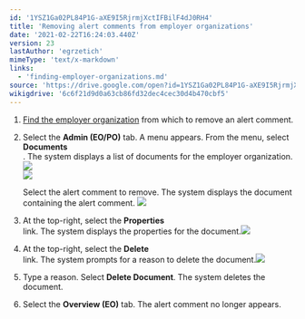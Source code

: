 ```yaml
---
id: '1YSZ1Ga02PL84P1G-aXE9I5RjrmjXctIFBilF4dJ0RH4'
title: 'Removing alert comments from employer organizations'
date: '2021-02-22T16:24:03.440Z'
version: 23
lastAuthor: 'egrzetich'
mimeType: 'text/x-markdown'
links:
  - 'finding-employer-organizations.md'
source: 'https://drive.google.com/open?id=1YSZ1Ga02PL84P1G-aXE9I5RjrmjXctIFBilF4dJ0RH4'
wikigdrive: '6c6f21d9d0a63cb86fd32dec4cec30d4b470cbf5'
---
```

1. [Find the employer organization](finding-employer-organizations.md) from which to remove an alert comment.
2. Select the <strong>Admin (EO/PO)</strong> tab. A menu appears. From the menu, select <strong>Documents</strong>  
   . The system displays a list of documents for the employer organization.<img src="../removing-alert-comments-from-employer-organizations.assets/84c718cfb3c5521948c3838e65cee14d.png" />  
   <img src="../removing-alert-comments-from-employer-organizations.assets/48af9386124dba839aa0d41027f3fe34.png" />  

  
   Select the alert comment to remove. The system displays the document containing the alert comment. <img src="../removing-alert-comments-from-employer-organizations.assets/f16be71e8a46d52f8d698705940e9035.png" />  

4. At the top-right, select the <strong>Properties</strong>  
    link. The system displays the properties for the document.<img src="../removing-alert-comments-from-employer-organizations.assets/2c502114e08d8ac645720bca39c28b36.png" />  

5. At the top-right, select the <strong>Delete</strong>  
    link. The system prompts for a reason to delete the document.<img src="../removing-alert-comments-from-employer-organizations.assets/88ff2adba7de00d83607920540c45b5b.png" />  

6. Type a reason. Select <strong>Delete Document</strong>. The system deletes the document.
7. Select the <strong>Overview (EO)</strong> tab. The alert comment no longer appears.
